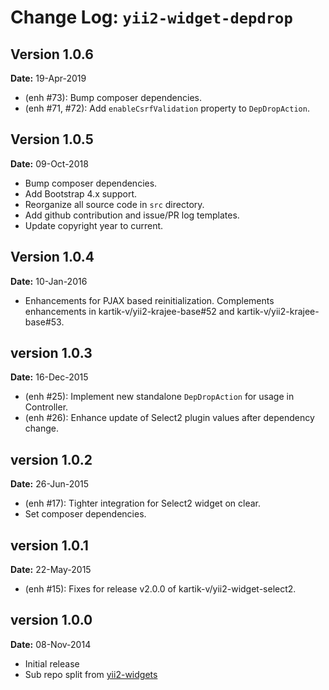 Change Log: `yii2-widget-depdrop`
=================================

## Version 1.0.6

**Date:** 19-Apr-2019

- (enh #73): Bump composer dependencies.
- (enh #71, #72): Add `enableCsrfValidation` property to `DepDropAction`.

## Version 1.0.5

**Date:** 09-Oct-2018

- Bump composer dependencies.
- Add Bootstrap 4.x support.
- Reorganize all source code in `src` directory.
- Add github contribution and issue/PR log templates.
- Update copyright year to current.

## Version 1.0.4

**Date:** 10-Jan-2016

- Enhancements for PJAX based reinitialization. Complements enhancements in kartik-v/yii2-krajee-base#52 and kartik-v/yii2-krajee-base#53.

## version 1.0.3

**Date:** 16-Dec-2015

- (enh #25): Implement new standalone `DepDropAction` for usage in Controller.
- (enh #26): Enhance update of Select2 plugin values after dependency change.

## version 1.0.2

**Date:** 26-Jun-2015

- (enh #17): Tighter integration for Select2 widget on clear.
- Set composer dependencies.

## version 1.0.1

**Date:** 22-May-2015

- (enh #15): Fixes for release v2.0.0 of kartik-v/yii2-widget-select2.

## version 1.0.0

**Date:** 08-Nov-2014

- Initial release 
- Sub repo split from [yii2-widgets](https://github.com/kartik-v/yii2-widgets)